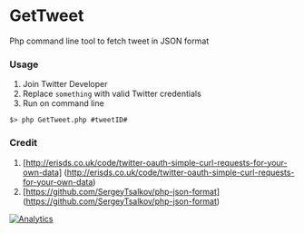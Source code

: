 GetTweet
=========

Php command line tool to fetch tweet in JSON format
  
### Usage 
1. Join Twitter Developer
2. Replace ```something``` with valid Twitter credentials
3. Run on command line
```
$> php GetTweet.php #tweetID#
```

### Credit ###
1. [http://erisds.co.uk/code/twitter-oauth-simple-curl-requests-for-your-own-data] (http://erisds.co.uk/code/twitter-oauth-simple-curl-requests-for-your-own-data)
2. [https://github.com/SergeyTsalkov/php-json-format] (https://github.com/SergeyTsalkov/php-json-format)

[![Analytics](https://ga-beacon.appspot.com/UA-55381661-1/tools/twitter/readme)](https://github.com/igrigorik/ga-beacon)
